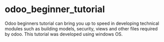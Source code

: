 # odoo_beginner_tutorial
Odoo beginners tutorial can bring you up to speed in developing technical modules such as building models, security, views and other files required by odoo. This tutorial was developed using windows OS.
